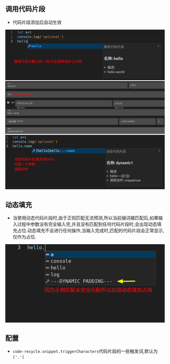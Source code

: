 ## 调用代码片段
- 代码片段添加后自动生效

![调用静态代码片段](./image/调用静态代码片段.png)
![动态代码片段配置](./image/动态代码片段配置.png)
![调用动态代码片段](./image/调用动态代码片段.png)


## 动态填充
- 当使用动态代码片段时,由于正则匹配无法预测,所以当前缀词被匹配后,如果输入过程中参数没有完全输入完,并且没有匹配到任何代码片段时,会出现动态填充占位.动态填充不会进行任何操作,当输入完成时,匹配的代码片段会正常显示,仅作为占位.

![代码片段-动态填充](./image/代码片段-动态填充.png)

## 配置
- `code-recycle.snippet.triggerCharacters`代码片段的一些触发词,默认为`['.']`